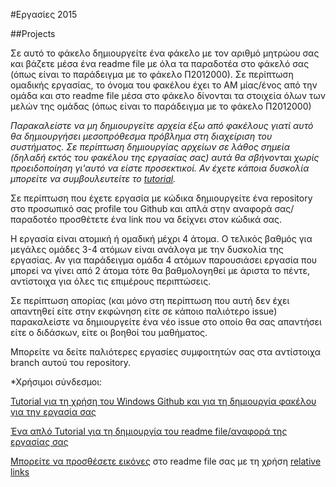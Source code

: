 #Eργασίες 2015

##Projects

Σε αυτό το φάκελο δημιουργείτε ένα φάκελο με τον αριθμό μητρώου σας και βάζετε μέσα ένα readme file με όλα τα παραδοτέα στο φάκελό σας (όπως είναι το παράδειγμα με το φάκελο Π2012000). Σε περίπτωση ομαδικής εργασίας, το όνομα του φακέλου έχει το ΑΜ μίας/ένος από την ομάδα και στο readme file μέσα στο φάκελο δίνονται τα στοιχεία όλων των μελών της ομάδας (όπως είναι το παράδειγμα με το φάκελο Π2012000)

_Παρακαλείστε να μη δημιουργείτε αρχεία έξω από φακέλους γιατί αυτό θα δημιουργήσει μεσοπρόθεσμα πρόβλημα στη διαχείριση του συστήματος. Σε περίπτωση δημιουργίας αρχείων σε λάθος σημεία (δηλαδή εκτός του φακέλου της εργασίας σας) αυτά θα σβήνονται χωρίς προειδοποίηση γι'αυτό να είστε προσεκτικοί. Αν έχετε κάποια δυσκολία μπορείτε να συμβουλευτείτε το [tutorial](../tutorial/README.md)._

Σε περίπτωση που έχετε εργασία με κώδικα δημιουργείτε ένα repository στο προσωπικό σας profile του Github και απλά στην αναφορά σας/παραδοτέο προσθέτετε ένα link που να δείχνει στον κώδικά σας.

Η εργασία είναι ατομική ή ομαδική μέχρι 4 άτομα. Ο τελικός βαθμός για μεγάλες ομάδες 3-4 ατόμων είναι ανάλογα με την δυσκολία της εργασίας. Αν για παράδειγμα ομάδα 4 ατόμων παρουσιάσει εργασία που μπορεί να γίνει από 2 άτομα τότε θα βαθμολογηθεί με άριστα το πέντε, αντίστοιχα για όλες τις επιμέρους περιπτώσεις.

Σε περίπτωση απορίας (και μόνο στη περίπτωση που αυτή δεν έχει απαντηθεί είτε στην εκφώνηση είτε σε κάποιο παλιότερο issue) παρακαλείστε να δημιουργείτε ένα νέο issue στο οποίο θα σας απαντήσει είτε ο διδάσκων, είτε οι βοηθοί του μαθήματος.

Μπορείτε να δείτε παλιότερες εργασίες συμφοιτητών σας στα αντίστοιχα branch αυτού του repository.

*Χρήσιμοι σύνδεσμοι:

[Tutorial για τη χρήση του Windows Github και για τη δημιουργία φακέλου για την εργασία σας](../tutorial/README.md)

[Ένα απλό Tutorial για τη δημιουργία του readme file/αναφορά της εργασίας σας](https://guides.github.com/features/mastering-markdown/)

[Μπορείτε να προσθέσετε εικόνες](http://stackoverflow.com/a/11916467/1633251) στο readme file σας με τη χρήση [relative links](https://help.github.com/articles/relative-links-in-readmes/)
